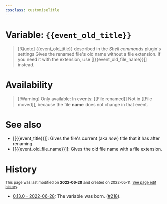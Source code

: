 ```yaml
---
cssclass: customiseTitle
---
```

# Variable: `{{event_old_title}}`
> [!Quote] {{event_old_title}} described in the *Shell commands* plugin's settings
> Gives the renamed file's old name without a file extension. If you need it with the extension, use [[{{event_old_file_name}}]] instead.

# Availability
> [!Warning] Only available:
> In events: [[File renamed]]
> Not in [[File moved]], because the file **name** does not change in that event.

# See also
- [[{{event_title}}]]: Gives the file's current (aka *new*) title that it has after renaming.
- [[{{event_old_file_name}}]]: Gives the old file name with a file extension.

# History
<small>This page was last modified on <strong>2022-06-28</strong> and created on 2022-05-11. <a href="https://github.com/Taitava/obsidian-shellcommands-documentation/commits/main/./Variables/%7B%7Bevent_old_title%7D%7D.md">See page edit history</a>.</small>
- [0.13.0 - 2022-06-28](https://github.com/Taitava/obsidian-shellcommands/blob/main/CHANGELOG.md#0130---2022-06-28): The variable was born. ([#218](https://github.com/Taitava/obsidian-shellcommands/issues/218)).
